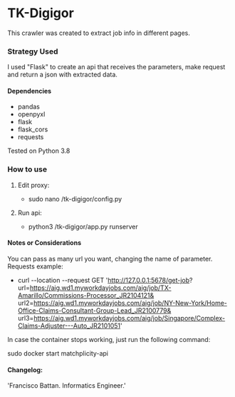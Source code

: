 # TK-Digigor

This crawler was created to extract job info in different pages.

### Strategy Used

I used "Flask" to create an api that receives the parameters, 
make request and return a json with extracted data.

#### Dependencies

* pandas
* openpyxl
* flask
* flask_cors
* requests

Tested on Python 3.8

### How to use

1) Edit proxy:
    - sudo nano /tk-digigor/config.py
    
2) Run api:
    - python3 /tk-digigor/app.py runserver
    
#### Notes or Considerations

You can pass as many url you want, changing the name of parameter. 
Requests example:
* curl --location --request GET 'http://127.0.0.1:5678/get-job?
  url=https://aig.wd1.myworkdayjobs.com/aig/job/TX-Amarillo/Commissions-Processor_JR2104121&
  url2=https://aig.wd1.myworkdayjobs.com/aig/job/NY-New-York/Home-Office-Claims-Consultant-Group-Lead_JR2100779&
  url3=https://aig.wd1.myworkdayjobs.com/aig/job/Singapore/Complex-Claims-Adjuster---Auto_JR2101051'
  
In case the container stops working, just run the following command:

sudo docker start matchplicity-api
#### Changelog:

'Francisco Battan. Informatics Engineer.'
